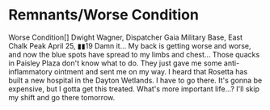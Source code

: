 # Remnants/Worse Condition

Worse Condition[]
Dwight Wagner, Dispatcher
Gaia Military Base, East Chalk Peak
April 25, ▮▮19
Damn it... My back is getting worse and worse, and now the blue spots have spread to my limbs and chest... Those quacks in Paisley Plaza don't know what to do. They just gave me some anti-inflammatory ointment and sent me on my way. I heard that Rosetta has built a new hospital in the Dayton Wetlands. I have to go there. It's gonna be expensive, but I gotta get this treated. What's more important life...? I'll skip my shift and go there tomorrow.
